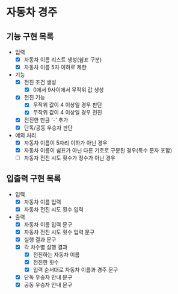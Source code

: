 # 자동차 경주 

## 기능 구현 목록
- 입력
  - [x] 자동차 이름 리스트 생성(쉼표 구분)
  - [x] 자동차 이름 5자 이하로 제한
- 기능
  - [x] 전진 조건 생성
    - [x] 0에서 9사이에서 무작위 값 생성
  - [x] 전진 기능
    - [x] 무작위 값이 4 이상일 경우 판단
    - [x] 무작위 값이 4 이상일 경우 전진
  - [x] 전진한 만큼 '-' 추가
  - [x] 단독/공동 우승자 판단
- 예외 처리
  - [x] 자동차 이름이 5자리 이하가 아닌 경우
  - [x] 자동차 이름이 쉼표가 아닌 다른 기호로 구분된 경우(특수 문자 포함)
  - [ ] 자동자 전진 시도 횟수가 정수가 아닌 경우

## 입출력 구현 목록
- 입력
  - [x] 자동차 이름 입력
  - [x] 자동차 전진 시도 횟수 입력
- 출력
  - [x] 자동차 이름 입력 문구
  - [x] 자동차 전진 시도 횟수 입력 문구
  - [x] 실행 결과 문구
  - [x] 각 차수별 실행 결과
    - [x] 전진하는 자동차 이름
    - [x] 전진한 횟수
    - [x] 입력 순서대로 자동차 이름과 경주 문구
  - [x] 단독 우승자 안내 문구
  - [x] 공동 우승자 안내 문구